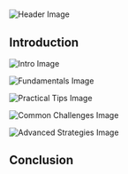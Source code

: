 # 


![Header Image](https://fal.media/files/kangaroo/fZjpqUrdcCo-zc_K2bewn.png)

## Introduction


![Intro Image](https://fal.media/files/koala/wppl60URG7LHFLUwyJxdM.png)

<a href=".html"></a>

![Fundamentals Image](https://fal.media/files/zebra/P-SZIT9ngwhYEAYOmRu1R.png)

<a href=".html"></a>

![Practical Tips Image](https://fal.media/files/koala/VaEIxMKXsPXHYvD80d8d2.png)

<a href=".html"></a>

![Common Challenges Image](https://fal.media/files/monkey/1lv1nMxksHIWlI2zMYXO0.png)

<a href=".html"></a>

![Advanced Strategies Image](https://fal.media/files/monkey/EGlRxOA9j4jUpwMZ5QvE8.png)

## Conclusion

